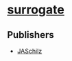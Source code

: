 # [surrogate](https://pypi.org/project/surrogate)



## Publishers
- [JASchilz](https://pypi.org/user/JASchilz)

